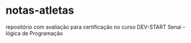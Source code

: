 # notas-atletas
repositório com avaliação para certificação no curso DEV-START Senai - lógica de Programação
